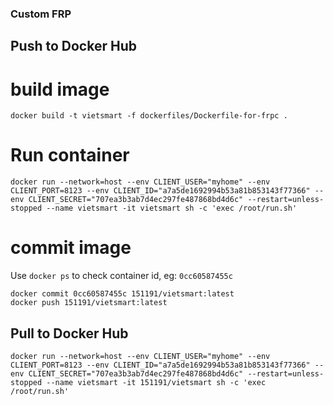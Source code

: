 ### Custom FRP

## Push to Docker Hub

# build image

```
docker build -t vietsmart -f dockerfiles/Dockerfile-for-frpc .
```

# Run container

```
docker run --network=host --env CLIENT_USER="myhome" --env CLIENT_PORT=8123 --env CLIENT_ID="a7a5de1692994b53a81b853143f77366" --env CLIENT_SECRET="707ea3b3ab7d4ec297fe487868bd4d6c" --restart=unless-stopped --name vietsmart -it vietsmart sh -c 'exec /root/run.sh'
```

# commit image

Use `docker ps` to check container id, eg: `0cc60587455c`

```
docker commit 0cc60587455c 151191/vietsmart:latest
docker push 151191/vietsmart:latest
```

## Pull to Docker Hub

```
docker run --network=host --env CLIENT_USER="myhome" --env CLIENT_PORT=8123 --env CLIENT_ID="a7a5de1692994b53a81b853143f77366" --env CLIENT_SECRET="707ea3b3ab7d4ec297fe487868bd4d6c" --restart=unless-stopped --name vietsmart -it 151191/vietsmart sh -c 'exec /root/run.sh'
```
